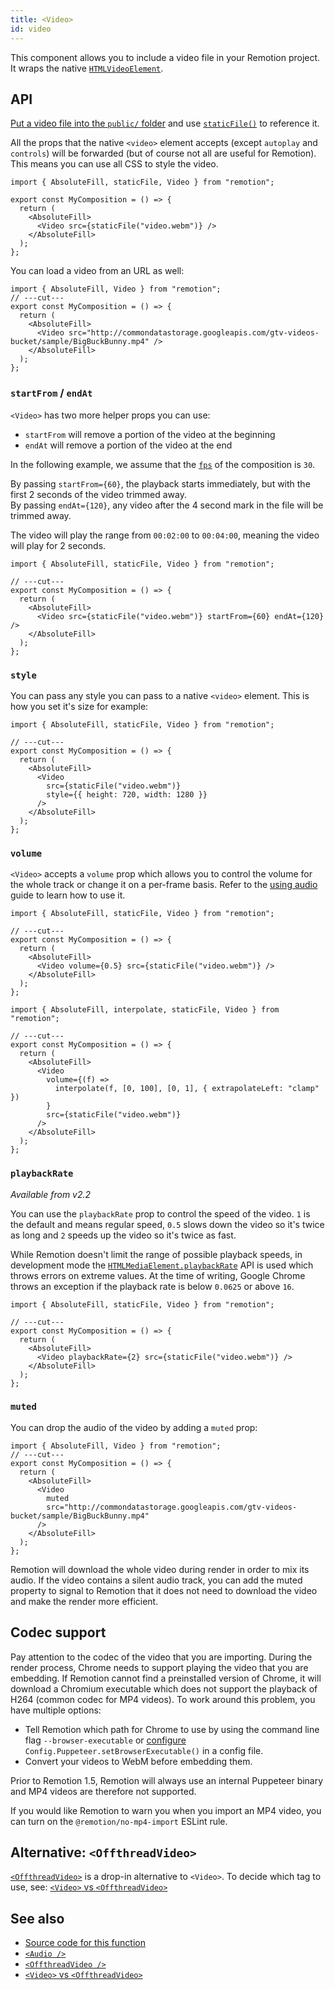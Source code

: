 ```yaml
---
title: <Video>
id: video
---
```


This component allows you to include a video file in your Remotion project. It wraps the native [`HTMLVideoElement`](https://developer.mozilla.org/en-US/docs/Web/API/HTMLVideoElement).

## API

[Put a video file into the `public/` folder](/docs/assets) and use [`staticFile()`](/docs/staticfile) to reference it.

All the props that the native `<video>` element accepts (except `autoplay` and `controls`) will be forwarded (but of course not all are useful for Remotion). This means you can use all CSS to style the video.

```tsx twoslash
import { AbsoluteFill, staticFile, Video } from "remotion";

export const MyComposition = () => {
  return (
    <AbsoluteFill>
      <Video src={staticFile("video.webm")} />
    </AbsoluteFill>
  );
};
```

You can load a video from an URL as well:

```tsx twoslash
import { AbsoluteFill, Video } from "remotion";
// ---cut---
export const MyComposition = () => {
  return (
    <AbsoluteFill>
      <Video src="http://commondatastorage.googleapis.com/gtv-videos-bucket/sample/BigBuckBunny.mp4" />
    </AbsoluteFill>
  );
};
```

### `startFrom` / `endAt`

`<Video>` has two more helper props you can use:

- `startFrom` will remove a portion of the video at the beginning
- `endAt` will remove a portion of the video at the end

In the following example, we assume that the [`fps`](/docs/composition#fps) of the composition is `30`.

By passing `startFrom={60}`, the playback starts immediately, but with the first 2 seconds of the video trimmed away.  
By passing `endAt={120}`, any video after the 4 second mark in the file will be trimmed away.

The video will play the range from `00:02:00` to `00:04:00`, meaning the video will play for 2 seconds.

```tsx twoslash
import { AbsoluteFill, staticFile, Video } from "remotion";

// ---cut---
export const MyComposition = () => {
  return (
    <AbsoluteFill>
      <Video src={staticFile("video.webm")} startFrom={60} endAt={120} />
    </AbsoluteFill>
  );
};
```

### `style`

You can pass any style you can pass to a native `<video>` element. This is how you set it's size for example:

```tsx twoslash
import { AbsoluteFill, staticFile, Video } from "remotion";

// ---cut---
export const MyComposition = () => {
  return (
    <AbsoluteFill>
      <Video
        src={staticFile("video.webm")}
        style={{ height: 720, width: 1280 }}
      />
    </AbsoluteFill>
  );
};
```

### `volume`

`<Video>` accepts a `volume` prop which allows you to control the volume for the whole track or change it on a per-frame basis. Refer to the [using audio](/docs/using-audio#controlling-volume) guide to learn how to use it.

```tsx twoslash title="Example using static volume"
import { AbsoluteFill, staticFile, Video } from "remotion";

// ---cut---
export const MyComposition = () => {
  return (
    <AbsoluteFill>
      <Video volume={0.5} src={staticFile("video.webm")} />
    </AbsoluteFill>
  );
};
```

```tsx twoslash title="Example of a fade in over 100 frames"
import { AbsoluteFill, interpolate, staticFile, Video } from "remotion";

// ---cut---
export const MyComposition = () => {
  return (
    <AbsoluteFill>
      <Video
        volume={(f) =>
          interpolate(f, [0, 100], [0, 1], { extrapolateLeft: "clamp" })
        }
        src={staticFile("video.webm")}
      />
    </AbsoluteFill>
  );
};
```

### `playbackRate`

_Available from v2.2_

You can use the `playbackRate` prop to control the speed of the video. `1` is the default and means regular speed, `0.5` slows down the video so it's twice as long and `2` speeds up the video so it's twice as fast.

While Remotion doesn't limit the range of possible playback speeds, in development mode the [`HTMLMediaElement.playbackRate`](https://developer.mozilla.org/en-US/docs/Web/API/HTMLMediaElement/playbackRate) API is used which throws errors on extreme values. At the time of writing, Google Chrome throws an exception if the playback rate is below `0.0625` or above `16`.

```tsx twoslash title="Example of a video playing twice as fast"
import { AbsoluteFill, staticFile, Video } from "remotion";

// ---cut---
export const MyComposition = () => {
  return (
    <AbsoluteFill>
      <Video playbackRate={2} src={staticFile("video.webm")} />
    </AbsoluteFill>
  );
};
```

### `muted`

You can drop the audio of the video by adding a `muted` prop:

```tsx twoslash
import { AbsoluteFill, Video } from "remotion";
// ---cut---
export const MyComposition = () => {
  return (
    <AbsoluteFill>
      <Video
        muted
        src="http://commondatastorage.googleapis.com/gtv-videos-bucket/sample/BigBuckBunny.mp4"
      />
    </AbsoluteFill>
  );
};
```

Remotion will download the whole video during render in order to mix its audio. If the video contains a silent audio track, you can add the muted property to signal to Remotion that it does not need to download the video and make the render more efficient.

## Codec support

Pay attention to the codec of the video that you are importing. During the render process, Chrome needs to support playing the video that you are embedding. If Remotion cannot find a preinstalled version of Chrome, it will download a Chromium executable which does not support the playback of H264 (common codec for MP4 videos). To work around this problem, you have multiple options:

- Tell Remotion which path for Chrome to use by using the command line flag `--browser-executable` or [configure](/docs/config#setbrowserexecutable) `Config.Puppeteer.setBrowserExecutable()` in a config file.
- Convert your videos to WebM before embedding them.

Prior to Remotion 1.5, Remotion will always use an internal Puppeteer binary and MP4 videos are therefore not supported.

If you would like Remotion to warn you when you import an MP4 video, you can turn on the `@remotion/no-mp4-import` ESLint rule.

## Alternative: `<OffthreadVideo>`

[`<OffthreadVideo>`](/docs/offthreadvideo) is a drop-in alternative to `<Video>`. To decide which tag to use, see: [`<Video>` vs `<OffthreadVideo>`](/docs/video-vs-offthreadvideo)

## See also

- [Source code for this function](https://github.com/remotion-dev/remotion/blob/main/packages/core/src/video/Video.tsx)
- [`<Audio />`](/docs/audio)
- [`<OffthreadVideo />`](/docs/offthreadvideo)
- [`<Video>` vs `<OffthreadVideo>`](/docs/video-vs-offthreadvideo)
